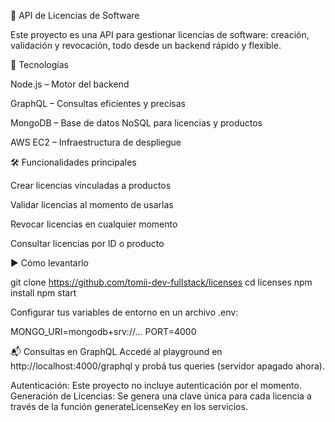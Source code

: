 🧠 API de Licencias de Software

Este proyecto es una API para gestionar licencias de software: creación, validación y revocación, todo desde un backend rápido y flexible.

🚀 Tecnologías

Node.js – Motor del backend

GraphQL – Consultas eficientes y precisas

MongoDB – Base de datos NoSQL para licencias y productos

AWS EC2 – Infraestructura de despliegue

🛠️ Funcionalidades principales

Crear licencias vinculadas a productos

Validar licencias al momento de usarlas

Revocar licencias en cualquier momento

Consultar licencias por ID o producto

▶️ Cómo levantarlo

git clone https://github.com/tomii-dev-fullstack/licenses
cd licenses
npm install
npm start

Configurar tus variables de entorno en un archivo .env:

MONGO_URI=mongodb+srv://...
PORT=4000

📬 Consultas en GraphQL
Accedé al playground en http://localhost:4000/graphql y probá tus queries (servidor apagado ahora).

Autenticación: Este proyecto no incluye autenticación por el momento.
Generación de Licencias: Se genera una clave única para cada licencia a través de la función generateLicenseKey en los servicios.

